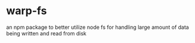 # warp-fs
an npm package to better utilize node fs for handling large amount of data being written and read from disk
